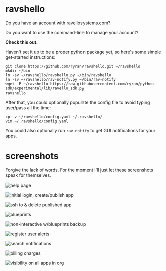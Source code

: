 ravshello
=========

Do you have an account with ravellosystems.com?

Do you want to use the command-line to manage your account?

**Check this out.**

Haven't set it up to be a proper python package yet, so here's some simple get-started instructions:

```
git clone https://github.com/ryran/ravshello.git ~/ravshello
mkdir ~/bin
ln -sv ~/ravshello/ravshello.py ~/bin/ravshello
ln -sv ~/ravshello/rav-notify.py ~/bin/rav-notify
wget -P ~/ravshello https://raw.githubusercontent.com/ryran/python-sdk/experimental/lib/ravello_sdk.py
ravshello
```

After that, you could optionally populate the config file to avoid typing user/pass all the time:

```
cp -v ~/ravshello/config.yaml ~/.ravshello/
vim ~/.ravshello/config.yaml
```

You could also optionally run `rav-notify` to get GUI notifications for your apps.


screenshots
===========

Forgive the lack of words. For the moment I'll just let these screenshots speak for themselves.

![help page](http://people.redhat.com/rsawhill/ravshello/stock-ravshello.helppage.png)

![initial login, create/publish app](http://people.redhat.com/rsawhill/ravshello/stock-ravshello.create_publish.png)

![ssh to & delete published app](http://people.redhat.com/rsawhill/ravshello/stock-ravshello.ssh_delete.png)

![blueprints](http://people.redhat.com/rsawhill/ravshello/stock-ravshello.blueprints.png)

![non-interactive w/blueprints backup](http://people.redhat.com/rsawhill/ravshello/stock-ravshello.non_interactive_bpbackup.png)

![register user alerts](http://people.redhat.com/rsawhill/ravshello/stock-ravshello.events.png)

![search notifications](http://people.redhat.com/rsawhill/ravshello/stock-ravshello.eventsregister_search_notifications.png)

![billing charges](http://people.redhat.com/rsawhill/ravshello/stock-ravshello.billing.png)

![visibility on all apps in org](http://people.redhat.com/rsawhill/ravshello/stock-ravshello.global_apps.png)
